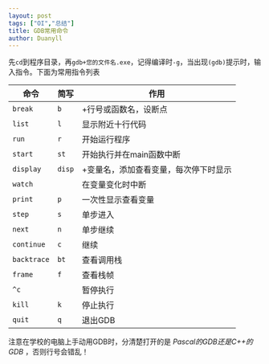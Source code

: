 ```yaml
---
layout: post
tags: ["OI","总结"]
title: GDB常用命令
author: Duanyll
---
```


先`cd`到程序目录，再`gdb+您的文件名.exe`，记得编译时`-g`，当出现`(gdb)`提示时，输入指令。下面为常用指令列表

<!-- more -->

|命令|简写|作用|
|-|-|-|
|`break`|`b`|+行号或函数名，设断点|
|`list`|`l`|显示附近十行代码|
|`run`|`r`|开始运行程序|
|`start`|`st`|开始执行并在main函数中断|
|`display`|`disp`|+变量名，添加查看变量，每次停下时显示|
|`watch`||在变量变化时中断|
|`print`|`p`|一次性显示查看变量|
|`step`|`s`|单步进入|
|`next`|`n`|单步继续|
|`continue`|`c`|继续|
|`backtrace`|`bt`|查看调用栈|
|`frame`|`f`|查看栈帧|
|`^c`||暂停执行|
|`kill`|`k`|停止执行|
|`quit`|`q`|退出GDB|

注意在学校的电脑上手动用GDB时，分清楚打开的是 *Pascal的GDB还是C++的GDB* ，否则行号会错乱！